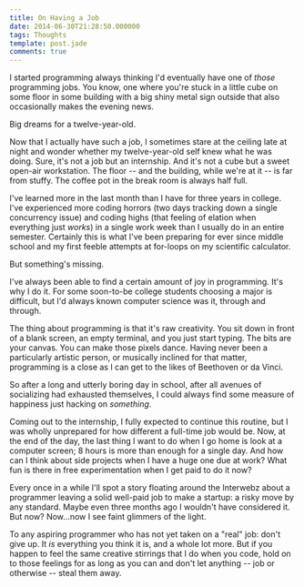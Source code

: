 ```yaml
---
title: On Having a Job
date: 2014-06-30T21:28:50.000000
tags: Thoughts
template: post.jade
comments: true
---
```


I started programming always thinking I'd eventually have one of *those* programming jobs. You know, one where you're stuck in a little cube on some floor in some building with a big shiny metal sign outside that also occasionally makes the evening news.

Big dreams for a twelve-year-old.

<!-- more -->

Now that I actually have such a job, I sometimes stare at the ceiling late at night and wonder whether my twelve-year-old self knew what he was doing. Sure, it's not a job but an internship. And it's not a cube but a sweet open-air workstation. The floor -- and the building, while we're at it -- is far from stuffy. The coffee pot in the break room is always half full.

I've learned more in the last month than I have for three years in college. I've experienced more coding horrors (two days tracking down a single concurrency issue) and coding highs (that feeling of elation when everything just *works*) in a single work week than I usually do in an entire semester. Certainly this is what I've been preparing for ever since middle school and my first feeble attempts at for-loops on my scientific calculator.

But something's missing.

I've always been able to find a certain amount of joy in programming. It's why I do it. For some soon-to-be college students choosing a major is difficult, but I'd always known computer science was it, through and through.

The thing about programming is that it's raw creativity. You sit down in front of a blank screen, an empty terminal, and you just start typing. The bits are your canvas. You can make those pixels dance. Having never been a particularly artistic person, or musically inclined for that matter, programming is a close as I can get to the likes of Beethoven or da Vinci.

So after a long and utterly boring day in school, after all avenues of socializing had exhausted themselves, I could always find some measure of happiness just hacking on *something*.

Coming out to the internship, I fully expected to continue this routine, but I was wholly unprepared for how different a full-time job would be. Now, at the end of the day, the last thing I want to do when I go home is look at a computer screen; 8 hours is more than enough for a single day. And how can I think about side projects when I have a huge one due at work? What fun is there in free experimentation when I get paid to do it now?

Every once in a while I'll spot a story floating around the Interwebz about a programmer leaving a solid well-paid job to make a startup: a risky move by any standard. Maybe even three months ago I wouldn't have considered it. But now? Now...now I see faint glimmers of the light.

To any aspiring programmer who has not yet taken on a "real" job: don't give up. It *is* everything you think it is, and a whole lot more. But if you happen to feel the same creative stirrings that I do when you code, hold on to those feelings for as long as you can and don't let anything -- job or otherwise -- steal them away.
